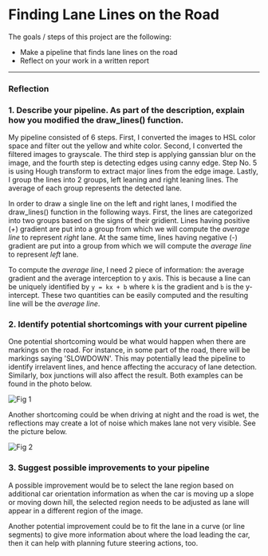 # **Finding Lane Lines on the Road** 


The goals / steps of this project are the following:
* Make a pipeline that finds lane lines on the road
* Reflect on your work in a written report

---

### Reflection

### 1. Describe your pipeline. As part of the description, explain how you modified the draw_lines() function.

My pipeline consisted of 6 steps. First, I converted the images to HSL color space and filter out the yellow and white color. Second, I converted the filtered images to grayscale. The third step is applying ganssian blur on the image, and the fourth step is detecting edges using canny edge. Step No. 5 is using Hough transform to extract major lines from the edge image. Lastly, I group the lines into 2 groups, left leaning and right leaning lines. The average of each group represents the detected lane.


In order to draw a single line on the left and right lanes, I modified the draw_lines() function in the following ways.
First, the lines are categorized into two groups based on the signs of their gridient. 
Lines having positive (*+*) gradient are put into a group from which we will compute the _average line_ to represent *right* lane.
At the same time, lines having negative (*-*) gradient are put into a group from which we will compute the _average line_ to represent *left* lane.


To compute the _average line_, I need 2 piece of information: the average gradient and the average interception to y axis. This is because a line can be uniquely identified by `y = kx + b` where `k` is the gradient and `b` is the y-intercept. These two quantities can be easily computed and the resulting line will be the _average line_.


### 2. Identify potential shortcomings with your current pipeline


One potential shortcoming would be what would happen when there are markings on the road.
For instance, in some part of the road, there will be markings saying 'SLOWDOWN'.
This may potentially lead the pipeline to identify irrelavent lines, and hence affecting the accuracy of lane detection.
Similarly, box junctions will also affect the result. Both examples can be found in the photo below.

![Fig 1](http://www.todayonline.com/sites/default/files/styles/photo_gallery_image_lightbox/public/16959708.JPG)

Another shortcoming could be when driving at night and the road is wet, the reflections may create a lot of noise which makes lane not very visible. See the picture below.

![Fig 2](https://honestuniverse.files.wordpress.com/2015/06/wet-road-reflections1.jpg)


### 3. Suggest possible improvements to your pipeline

A possible improvement would be to select the lane region based on additional car orientation information as when the car is moving up a slope or moving down hill, the selected region needs to be adjusted as lane will appear in a different region of the image. 

Another potential improvement could be to fit the lane in a curve (or line segments) to give more information about where the load leading the car, then it can help with planning future steering actions, too. 
